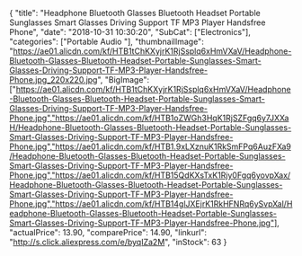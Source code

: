 {
	"title": "Headphone Bluetooth Glasses Bluetooth Headset Portable Sunglasses Smart Glasses Driving Support TF MP3 Player Handsfree Phone",
	"date": "2018-10-31 10:30:20",
	"SubCat": ["Electronics"],
	"categories": ["Portable Audio "],
	"thumbnailImage": "https://ae01.alicdn.com/kf/HTB1tChKXyjrK1RjSsplq6xHmVXaV/Headphone-Bluetooth-Glasses-Bluetooth-Headset-Portable-Sunglasses-Smart-Glasses-Driving-Support-TF-MP3-Player-Handsfree-Phone.jpg_220x220.jpg",
	"BigImage": ["https://ae01.alicdn.com/kf/HTB1tChKXyjrK1RjSsplq6xHmVXaV/Headphone-Bluetooth-Glasses-Bluetooth-Headset-Portable-Sunglasses-Smart-Glasses-Driving-Support-TF-MP3-Player-Handsfree-Phone.jpg","https://ae01.alicdn.com/kf/HTB1oZWGh3HqK1RjSZFgq6y7JXXaH/Headphone-Bluetooth-Glasses-Bluetooth-Headset-Portable-Sunglasses-Smart-Glasses-Driving-Support-TF-MP3-Player-Handsfree-Phone.jpg","https://ae01.alicdn.com/kf/HTB1.9xLXznuK1RkSmFPq6AuzFXa9/Headphone-Bluetooth-Glasses-Bluetooth-Headset-Portable-Sunglasses-Smart-Glasses-Driving-Support-TF-MP3-Player-Handsfree-Phone.jpg","https://ae01.alicdn.com/kf/HTB15QdKXsTxK1Rjy0Fgq6yovpXax/Headphone-Bluetooth-Glasses-Bluetooth-Headset-Portable-Sunglasses-Smart-Glasses-Driving-Support-TF-MP3-Player-Handsfree-Phone.jpg","https://ae01.alicdn.com/kf/HTB14glJXEjrK1RkHFNRq6ySvpXal/Headphone-Bluetooth-Glasses-Bluetooth-Headset-Portable-Sunglasses-Smart-Glasses-Driving-Support-TF-MP3-Player-Handsfree-Phone.jpg"],
	"actualPrice": 13.90,
	"comparePrice": 14.90,
	"linkurl": "http://s.click.aliexpress.com/e/byqIZa2M",
	"inStock": 63
}
